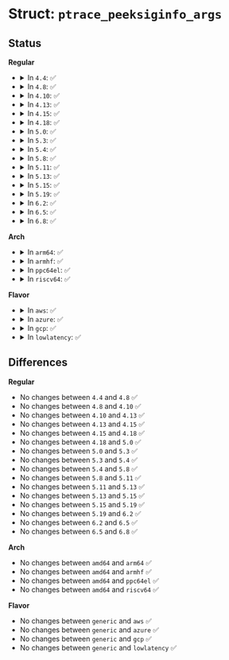 # Struct: <code>ptrace_peeksiginfo_args</code>

## Status
<b>Regular</b>
<ul>
<li>
<details>
<summary>In <code>4.4</code>: ✅</summary>

```c
struct ptrace_peeksiginfo_args {
    __u64 off;
    __u32 flags;
    __s32 nr;
};
```
</details>
</li>
<li>
<details>
<summary>In <code>4.8</code>: ✅</summary>

```c
struct ptrace_peeksiginfo_args {
    __u64 off;
    __u32 flags;
    __s32 nr;
};
```
</details>
</li>
<li>
<details>
<summary>In <code>4.10</code>: ✅</summary>

```c
struct ptrace_peeksiginfo_args {
    __u64 off;
    __u32 flags;
    __s32 nr;
};
```
</details>
</li>
<li>
<details>
<summary>In <code>4.13</code>: ✅</summary>

```c
struct ptrace_peeksiginfo_args {
    __u64 off;
    __u32 flags;
    __s32 nr;
};
```
</details>
</li>
<li>
<details>
<summary>In <code>4.15</code>: ✅</summary>

```c
struct ptrace_peeksiginfo_args {
    __u64 off;
    __u32 flags;
    __s32 nr;
};
```
</details>
</li>
<li>
<details>
<summary>In <code>4.18</code>: ✅</summary>

```c
struct ptrace_peeksiginfo_args {
    __u64 off;
    __u32 flags;
    __s32 nr;
};
```
</details>
</li>
<li>
<details>
<summary>In <code>5.0</code>: ✅</summary>

```c
struct ptrace_peeksiginfo_args {
    __u64 off;
    __u32 flags;
    __s32 nr;
};
```
</details>
</li>
<li>
<details>
<summary>In <code>5.3</code>: ✅</summary>

```c
struct ptrace_peeksiginfo_args {
    __u64 off;
    __u32 flags;
    __s32 nr;
};
```
</details>
</li>
<li>
<details>
<summary>In <code>5.4</code>: ✅</summary>

```c
struct ptrace_peeksiginfo_args {
    __u64 off;
    __u32 flags;
    __s32 nr;
};
```
</details>
</li>
<li>
<details>
<summary>In <code>5.8</code>: ✅</summary>

```c
struct ptrace_peeksiginfo_args {
    __u64 off;
    __u32 flags;
    __s32 nr;
};
```
</details>
</li>
<li>
<details>
<summary>In <code>5.11</code>: ✅</summary>

```c
struct ptrace_peeksiginfo_args {
    __u64 off;
    __u32 flags;
    __s32 nr;
};
```
</details>
</li>
<li>
<details>
<summary>In <code>5.13</code>: ✅</summary>

```c
struct ptrace_peeksiginfo_args {
    __u64 off;
    __u32 flags;
    __s32 nr;
};
```
</details>
</li>
<li>
<details>
<summary>In <code>5.15</code>: ✅</summary>

```c
struct ptrace_peeksiginfo_args {
    __u64 off;
    __u32 flags;
    __s32 nr;
};
```
</details>
</li>
<li>
<details>
<summary>In <code>5.19</code>: ✅</summary>

```c
struct ptrace_peeksiginfo_args {
    __u64 off;
    __u32 flags;
    __s32 nr;
};
```
</details>
</li>
<li>
<details>
<summary>In <code>6.2</code>: ✅</summary>

```c
struct ptrace_peeksiginfo_args {
    __u64 off;
    __u32 flags;
    __s32 nr;
};
```
</details>
</li>
<li>
<details>
<summary>In <code>6.5</code>: ✅</summary>

```c
struct ptrace_peeksiginfo_args {
    __u64 off;
    __u32 flags;
    __s32 nr;
};
```
</details>
</li>
<li>
<details>
<summary>In <code>6.8</code>: ✅</summary>

```c
struct ptrace_peeksiginfo_args {
    __u64 off;
    __u32 flags;
    __s32 nr;
};
```
</details>
</li>
</ul>
<b>Arch</b>
<ul>
<li>
<details>
<summary>In <code>arm64</code>: ✅</summary>

```c
struct ptrace_peeksiginfo_args {
    __u64 off;
    __u32 flags;
    __s32 nr;
};
```
</details>
</li>
<li>
<details>
<summary>In <code>armhf</code>: ✅</summary>

```c
struct ptrace_peeksiginfo_args {
    __u64 off;
    __u32 flags;
    __s32 nr;
};
```
</details>
</li>
<li>
<details>
<summary>In <code>ppc64el</code>: ✅</summary>

```c
struct ptrace_peeksiginfo_args {
    __u64 off;
    __u32 flags;
    __s32 nr;
};
```
</details>
</li>
<li>
<details>
<summary>In <code>riscv64</code>: ✅</summary>

```c
struct ptrace_peeksiginfo_args {
    __u64 off;
    __u32 flags;
    __s32 nr;
};
```
</details>
</li>
</ul>
<b>Flavor</b>
<ul>
<li>
<details>
<summary>In <code>aws</code>: ✅</summary>

```c
struct ptrace_peeksiginfo_args {
    __u64 off;
    __u32 flags;
    __s32 nr;
};
```
</details>
</li>
<li>
<details>
<summary>In <code>azure</code>: ✅</summary>

```c
struct ptrace_peeksiginfo_args {
    __u64 off;
    __u32 flags;
    __s32 nr;
};
```
</details>
</li>
<li>
<details>
<summary>In <code>gcp</code>: ✅</summary>

```c
struct ptrace_peeksiginfo_args {
    __u64 off;
    __u32 flags;
    __s32 nr;
};
```
</details>
</li>
<li>
<details>
<summary>In <code>lowlatency</code>: ✅</summary>

```c
struct ptrace_peeksiginfo_args {
    __u64 off;
    __u32 flags;
    __s32 nr;
};
```
</details>
</li>
</ul>

## Differences
<b>Regular</b>
<ul>
<li>
No changes between <code>4.4</code> and <code>4.8</code> ✅
</li>
<li>
No changes between <code>4.8</code> and <code>4.10</code> ✅
</li>
<li>
No changes between <code>4.10</code> and <code>4.13</code> ✅
</li>
<li>
No changes between <code>4.13</code> and <code>4.15</code> ✅
</li>
<li>
No changes between <code>4.15</code> and <code>4.18</code> ✅
</li>
<li>
No changes between <code>4.18</code> and <code>5.0</code> ✅
</li>
<li>
No changes between <code>5.0</code> and <code>5.3</code> ✅
</li>
<li>
No changes between <code>5.3</code> and <code>5.4</code> ✅
</li>
<li>
No changes between <code>5.4</code> and <code>5.8</code> ✅
</li>
<li>
No changes between <code>5.8</code> and <code>5.11</code> ✅
</li>
<li>
No changes between <code>5.11</code> and <code>5.13</code> ✅
</li>
<li>
No changes between <code>5.13</code> and <code>5.15</code> ✅
</li>
<li>
No changes between <code>5.15</code> and <code>5.19</code> ✅
</li>
<li>
No changes between <code>5.19</code> and <code>6.2</code> ✅
</li>
<li>
No changes between <code>6.2</code> and <code>6.5</code> ✅
</li>
<li>
No changes between <code>6.5</code> and <code>6.8</code> ✅
</li>
</ul>
<b>Arch</b>
<ul>
<li>
No changes between <code>amd64</code> and <code>arm64</code> ✅
</li>
<li>
No changes between <code>amd64</code> and <code>armhf</code> ✅
</li>
<li>
No changes between <code>amd64</code> and <code>ppc64el</code> ✅
</li>
<li>
No changes between <code>amd64</code> and <code>riscv64</code> ✅
</li>
</ul>
<b>Flavor</b>
<ul>
<li>
No changes between <code>generic</code> and <code>aws</code> ✅
</li>
<li>
No changes between <code>generic</code> and <code>azure</code> ✅
</li>
<li>
No changes between <code>generic</code> and <code>gcp</code> ✅
</li>
<li>
No changes between <code>generic</code> and <code>lowlatency</code> ✅
</li>
</ul>
